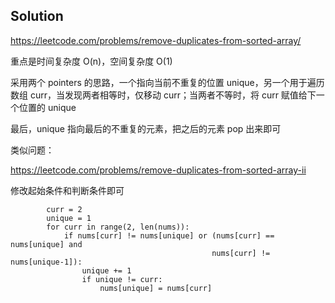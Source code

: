 ## Solution

https://leetcode.com/problems/remove-duplicates-from-sorted-array/

重点是时间复杂度 O(n)，空间复杂度 O(1)

采用两个 pointers 的思路，一个指向当前不重复的位置 unique，另一个用于遍历数组 curr，当发现两者相等时，仅移动 curr；当两者不等时，将 curr 赋值给下一个位置的 unique

最后，unique 指向最后的不重复的元素，把之后的元素 pop 出来即可

类似问题：

https://leetcode.com/problems/remove-duplicates-from-sorted-array-ii

修改起始条件和判断条件即可

````
        curr = 2
        unique = 1
        for curr in range(2, len(nums)):
            if nums[curr] != nums[unique] or (nums[curr] == nums[unique] and 
                                             nums[curr] != nums[unique-1]):
                unique += 1
                if unique != curr:
                    nums[unique] = nums[curr]
````